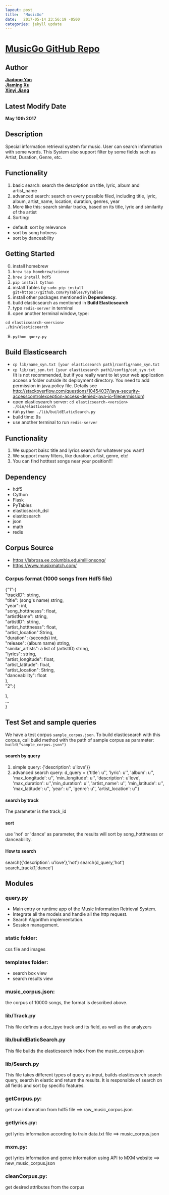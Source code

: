 ```yaml
---
layout: post
title:  "MusicGo"
date:   2017-05-14 23:56:19 -0500
categories: jekyll update
---
```

# [MusicGo GitHub Repo](https://github.com/FrankYan93/musicGo)  
## Author
**[Jiadong Yan](https://github.com/FrankYan93)**  
**[Jiaming Xu](https://github.com/Dragoncell)**  
**[Xinyi Jiang](https://github.com/xyjiang94)**  

## Latest Modify Date
**May 10th 2017**

## Description
Special information retrieval system for music. User can search information with some words. This System also support filter by some fields such as Artist, Duration, Genre, etc.

## Functionality
1. basic search: search the description on title, lyric, album and artist_name
2. advanced search: search on every possible filed, including title, lyric, album, artist_name, location, duration, genres, year
3. More like this: search similar tracks, based on its title, lyric and similarity of the artist
4. Sorting:
  - default: sort by relevance
  - sort by song hotness
  - sort by danceability


## Getting Started
0. install homebrew
1. `brew tap homebrew/science`
2. `brew install hdf5`
3. `pip install Cython`
4. install Tables by `sudo pip install git+https://github.com/PyTables/PyTables`
5. install other packages mentioned in **Dependency**.
6. build elasticsearch as mentioned in **Build Elasticsearch**
7. type `redis-server` in terminal
8. open another  terminal window, type:
```
cd elasticsearch-<version>
./bin/elasticsearch
```
9. `python query.py`


## Build Elasticsearch
- `cp lib/name_syn.txt [your elasticsearch path]/config/name_syn.txt`
- `cp lib/cat_syn.txt [your elasticsearch path]/config/cat_syn.txt`   
(It is not recommended, but if you really want to let your web application access a folder outside its deployment directory. You need to add permission in java.policy file. Details see http://stackoverflow.com/questions/10454037/java-security-accesscontrolexception-access-denied-java-io-filepermission)
- open elasticsearch server:
  `cd elasticsearch-<version>  
  ./bin/elasticsearch`  
- run `python ./lib/buildElaticSearch.py`
- build time: 9s
- use another terminal to run `redis-server`

## Functionality
1. We support baisc title and lyrics search for whatever you want!  
2. We support many filters, like duration, artist, genre, etc!  
3. You can find hotttest songs near your position!!!  

## Dependency
- hdf5
- Cython
- Flask
- PyTables
- elasticsearch_dsl
- elasticsearch
- json
- math
- redis

## Corpus Source
- https://labrosa.ee.columbia.edu/millionsong/
- https://www.musixmatch.com/

### Corpus format (1000 songs from Hdf5 file)
{"1":{  
    "trackID": string,  
    "title": (song's name) string,  
    "year": int,  
    "song_hotttnesss": float,  
    "artistName": string,  
    "artistID": string,  
    "artist_hotttnesss": float,  
    "artist_location":String,  
    "duration": (seconds) int,  
    "release": (album name) string,  
    "similar_artists": a list of (artistID) string,  
    "lyrics": string,  
    "artist_longitude": float,  
    "artist_latitude": float,  
    "artist_location": String,  
    "danceability": float  
  },  
  "2":{

  },  
  ...  
}

## Test Set and sample queries
We have a test corpus `sample_corpus.json`. To build elasticsearch with this corpus, call build method with the path of sample corpus as parameter: `build("sample_corpus.json")`

#### search by query
1. simple query: {'description': u'love'}}
2. advanced search query:
d_query = {'title': u'',
              'lyric': u'',
              'album': u'',
              'max_longitude': u'', 'min_longitude': u'',
              'description': u'love',
              'max_duration': u'','min_duration': u'',
              'artist_name': u'',
              'min_latitude': u'', 'max_latitude': u'',
              'year': u'',
              'genre': u'',
              'artist_location': u''}

#### search by track
The parameter is the track_id

#### sort
use 'hot' or 'dance' as parameter, the results will sort by song_hotttnesss or danceability.

#### How to search
search({'description': u'love'},'hot')
search(d_query,'hot')
search_track(1,'dance')


## Modules

### query.py
* Main entry or runtime app of the Music Information Retrieval System.  
* Integrate all the models and handle all the http request.  
* Search Algorithm implementation.
* Session management.

### static folder:
css file and images

### templates folder:
* search box view
* search results view

### music_corpus.json:
the corpus of 10000 songs, the format is described above.

### lib/Track.py
This file defines a doc_tpye track and its field, as well as the analyzers

### lib/buildElaticSearch.py
This file builds the elasticsearch index from the music_corpus.json

### lib/Search.py
This file takes different types of query as input, builds elasticsearch search query, search in elastic and return the results. It is responsible of search on all fields and sort by specific features.

### getCorpus.py:  
get raw information from hdf5 file   ==> raw_music_corpus.json

### getlyrics.py:
get lyrics information according to train data.txt file  ==> music_corpus.json

### mxm.py:
get lyrics information and genre information using API to MXM website ==> new_music_corpus.json

### cleanCorpus.py:
get desired attributes from the corpus
